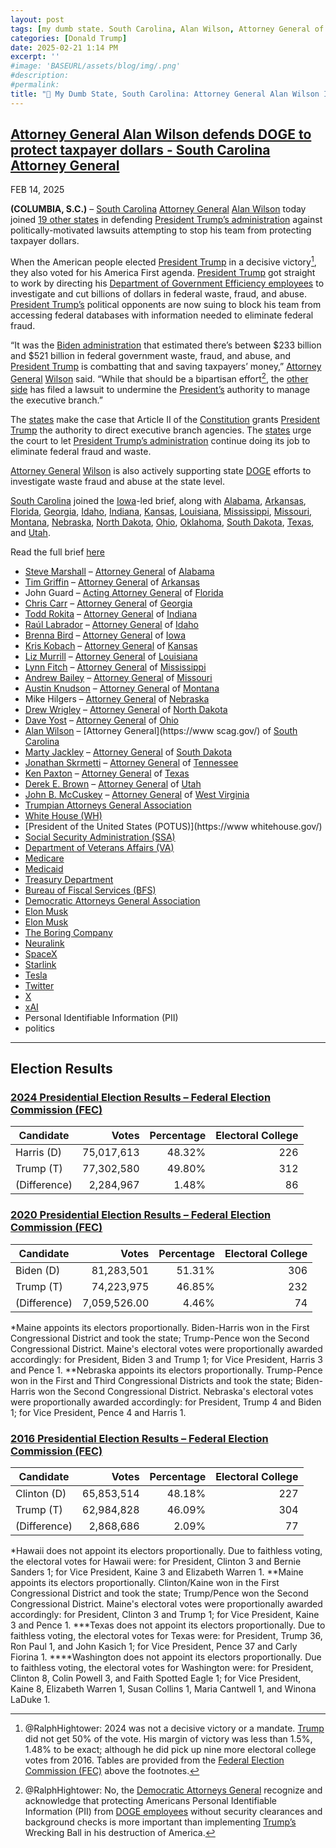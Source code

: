 ```yaml
---
layout: post
tags: [my dumb state. South Carolina, Alan Wilson, Attorney General of South Carolina, Brenna Bird, Attorney General of Iowa, Jonathan Skrmetti, Attorney General of Tennessee, JohnGuard, Acting Attorney General of Florida, Chris Carr, Attorney General of Georgia.gov, Liz Murrill, Attorney General of Louisiana, Lynn Fitch, Attorney General / MS.GOV of Mississippi, Dave Yost, Attorney General of Ohio, Ken Paxton, Attorney General of Texas, Steve Marshall, Attorney General of Alabama, Raúl Labrador, Attorney General of Idaho, Drew Wrigley, Attorney General of North Dakota, Derek E. Brown, Attorney General of Utah, Todd Rokita, Attorney General of Indiana, Marty Jackley, Attorney General of South Dakota, Tim Griffin, Attorney General of Arkansass, Austin Knudson, Attorney General of Montana, Andrew Bailey, Attorney General of Missouri, Kris Kobach, Attorney General of Kansas, John B. McCuskey, Attorney General of West Virginia, Mike Hilgers, Attorney General of Nebraska, Trumpian Attorneys General Association, White House (WH), President of the United States (POTUS), Social Security Administration (SSA), Department of Veterans Affairs (VA), Medicare, Medicaid, Treasury Department, Bureau of Fiscal Services (BFS), Democratic Attorneys General Association, Elon Musk, Boring, Neuralink, SpaceX, Starlink, Tesla, Twitter, X, xAI, Personal Identifiable Information (PII), politics]
categories: [Donald Trump]
date: 2025-02-21 1:14 PM
excerpt: ''
#image: 'BASEURL/assets/blog/img/.png'
#description:
#permalink:
title: "🚨 My Dumb State, South Carolina: Attorney General Alan Wilson Is Not Interested In Protecting South Carolinians' Personal Identifiable Information (PII) In the Biggest Data Breach of the US Treasury Central Payment System! 🚨"
---
```



## [Attorney General Alan Wilson defends DOGE to protect taxpayer dollars - South Carolina Attorney General](https://www.scag.gov/about-the-office/news/attorney-general-alan-wilson-defends-doge-to-protect-taxpayer-dollars/)

FEB 14, 2025

**(COLUMBIA, S.C.)** – [South Carolina](https://www.sc.gov/) [Attorney General](https://www.scag.gov/) [Alan Wilson](https://www.scag.gov/about-the-office/meet-the-attorney-general/) today joined [19 other states](https://republicanags.com/) in defending [President Trump’s administration](https://www.whitehouse.gov/) against politically-motivated lawsuits attempting to stop his team from protecting taxpayer dollars.

When the American people elected [President Trump](https://www.whitehouse.gov/) in a decisive victory[^21], they also voted for his America First agenda. [President Trump](https://www.whitehouse.gov/) got straight to work by directing his [Department of Government Efficiency employees](https://www.scag.gov/) to investigate and cut billions of dollars in federal waste, fraud, and abuse. [President Trump’s](https://www.whitehouse.gov) political opponents are now suing to block his team from accessing federal databases with information needed to eliminate federal fraud.

[^21]: @RalphHightower: 2024 was not a decisive victory or a mandate. [Trump](https://www.whitehouse.gov/) did not get 50% of the vote. His margin of victory was less than 1.5%, 1.48% to be exact; although he did pick up nine more electoral college votes from 2016. Tables are provided from the [Federal Election Commission (FEC)](https://www.fec.gov/) above the footnotes.

“It was the [Biden administration](bidenwhitehouse.archives.gov/) that estimated there’s between \$233 billion and \$521 billion in federal government waste, fraud, and abuse, and [President Trump](https://www.whitehouse.gov/) is combatting that and saving taxpayers’ money,” [Attorney General](https://www.scag.gov/) [Wilson](https://www.scag.gov/about-the-office/meet-the-attorney-general/) said. “While that should be a bipartisan effort[^31], the [other side](https://www.dems.org/) has filed a lawsuit to undermine the [President’s](https://www.whitehouse.gov/) authority to manage the executive branch.”

[^31]: @RalphHightower: No, the [Democratic Attorneys General](https://www.dems.org/) recognize and acknowledge that protecting Americans Personal Identifiable Information (PII) from [DOGE employees](https://doge.gov/) without security clearances and background checks is more important than implementing [Trump’s](https://www.whitehouse.gov/) Wrecking Ball in his destruction of America.

The [states](https://republicanags.com/) make the case that Article II of the [Constitution](https://constitution.congress.gov/) grants [President Trump](https://www.whitehouse.gov/) the authority to direct executive branch agencies. The [states](https://republicanags.com/) urge the court to let [President Trump’s administration](https://www.whitehouse.gov/) continue doing its job to eliminate federal fraud and waste.

[Attorney General](https://www.scag.gov/) [Wilson](https://www.scag.gov/about-the-office/meet-the-attorney-general/) is also actively supporting state [DOGE](https://www.scag.gov/) efforts to investigate waste fraud and abuse at the state level.

[South Carolina](https://www.scag.gov/) joined the [Iowa](https://www.iowaattorneygeneral.gov/)-led brief, along with [Alabama](https://www.alabamaag.gov/), [Arkansas](https://arkansasag.gov/), [Florida](https://www.myfloridalegal.com/), [Georgia](https://law.georgia.gov/), [Idaho](https://www.ag.idaho.gov/), [Indiana](https://www.in.gov/attorneygeneral/), [Kansas](https://www.ag.ks.gov/), [Louisiana](https://ag.louisiana.gov/), [Mississippi](https://www.ms.gov/Agencies/attorney-general), [Missouri](https://ago.mo.gov/), [Montana](https://dojmt.gov/), [Nebraska](https://ago.nebraska.gov/), [North Dakota](https://attorneygeneral.nd.gov/), [Ohio](https://www.ohioattorneygeneral.gov/), [Oklahoma](https://oklahoma.gov/oag/about/bio.html), [South Dakota](https://atg.sd.gov/#gsc.tab=0), [Texas](https://www.texasattorneygeneral.gov/), and [Utah](https://attorneygeneral.utah.gov/).

Read the full brief [here](https://www.scag.gov/media/1pljpa02/doc-53-amicus-brief-of-state-of-iowa-et-al.pdf)

- [Steve Marshall](https://www.alabamaag.gov/about/) – [Attorney General](https://www.alabamaag.gov/) of [Alabama](https://www.alabama.gov/)
- [Tim Griffin](https://arkansasag.gov/meet-tim/) – [Attorney General](https://arkansasag.gov/) of [Arkansas](https://www.az.gov/)
- John Guard – [Acting Attorney General](https://www.myfloridalegal.com/) of [Florida](https://www.myflorida.com/)
- [Chris Carr](https://georgia.gov/chris-carr) – [Attorney General](https://law.georgia.gov/) of [Georgia](https://georgia.gov/)
- [Todd Rokita](https://www.in.gov/attorneygeneral/about-the-office/about-the-attorney-general/) – [Attorney General](https://www.in.gov/attorneygeneral/) of [Indiana](https://www.in.gov/)
- [Raúl Labrador](https://www.ag.idaho.gov/about/) – [Attorney General](https://www.ag.idaho.gov/) of [Idaho](https://www.idaho.gov/)
- [Brenna Bird](https://www.iowaattorneygeneral.gov/about-us/about-attorney-general-brenna-bird) – [Attorney General](https://www.iowaattorneygeneral.gov/) of [Iowa](https://www.iowa.gov/)
- [Kris Kobach](https://www.ag.ks.gov/about-us/attorney-general-kris-w-kobach) – [Attorney General](https://www.ag.ks.gov/) of [Kansas](https://www.kansas.gov/,)
- [Liz Murrill](https://ag.louisiana.gov/About) – [Attorney General](https://ag.louisiana.gov/) of [Louisiana](https://www.louisiana.gov/)
- [Lynn Fitch](https://attorneygenerallynnfitch.com/) – [Attorney General](https://www.ms.gov/Agencies/attorney-general) of [Mississippi](https://www.ms.gov/)
- [Andrew Bailey](https://ago.mo.gov/about-us/about-ag-bailey/) – [Attorney General](https://ago.mo.gov/) of [Missouri](https://www.mo.gov/)
- [Austin Knudson](https://dojmt.gov/attorney-generals-office/about-austin-knudsen/) – [Attorney General](https://dojmt.gov/) of [Montana](https://www.mt.gov/)
- Mike Hilgers – [Attorney General](https://ago.nebraska.gov/) of [Nebraska](https://www.nebraska.gov/)
- [Drew Wrigley](https://attorneygeneral.nd.gov/attorney-generals-office/) – [Attorney General](https://attorneygeneral.nd.gov/) of [North Dakota](https://www.nd.gov/)
- [Dave Yost](https://www.ohioattorneygeneral.gov/About-AG/Dave-Yost) – [Attorney General](https://www.ohioattorneygeneral.gov/) of [Ohio](https://ohio.gov/)
- [Alan Wilson](https://www.scag.gov/about-the-office/meet-the-attorney-general/) – [Attorney General](https://www scag.gov/) of [South Carolina](https://www.sc.gov/)
- [Marty Jackley](https://atg.sd.gov/OurOffice/bio.aspx#gsc.tab=0) – [Attorney General](https://atg.sd.gov/#gsc.tab=0) of [South Dakota](https://www.sd.gov/)
- [Jonathan Skrmetti](https://www.tn.gov/attorneygeneral/about-the-office/general-skrmetti.html) – [Attorney General](https://www.tn.gov/attorneygeneral.html) of [Tennessee](https://www.tn.gov/)
- [Ken Paxton](https://www.texasattorneygeneral.gov/about-office) – [Attorney General](https://www.texasattorneygeneral.gov/) of [Texas](https://www.texas.gov/)
- [Derek E. Brown](https://attorneygeneral.utah.gov/staff/derek-brown/) – [Attorney General](https://attorneygeneral.utah.gov/) of [Utah](https://www.utah.gov/)
- [John B. McCuskey](https://ago.wv.gov/about/Pages/Meet-The-Attorney-General.aspx) – [Attorney General](https://ago.wv.gov/Pages/default.aspx) of [West Virginia](https://www.wv.gov/)
- [Trumpian Attorneys General Association](https://republicanags.com/)
- [White House (WH)](https://www.whitehouse.gov/)
- [President of the United States (POTUS)](https://www whitehouse.gov/)
- [Social Security Administration (SSA)](https://www.ssa.gov/)
- [Department of Veterans Affairs (VA)](https://www.va.gov/)
- [Medicare](https://www.medicare.gov/)
- [Medicaid](https://www.medicaid.gov/)
- [Treasury Department](https://home.treasury.gov/)
- [Bureau of Fiscal Services (BFS)](http://www.fiscal.treasury.gov/)
- [Democratic Attorneys General Association](https://www.dems.org/)
- [Elon Musk](https://ir.tesla.com/corporate/elon-musk)
- [Elon Musk](https://x.com/elonmusk/)
- [The Boring Company](https://www.boringcompany.com/)
- [Neuralink](https://neuralink.com/)
- [SpaceX](https://www.spacex.com/)
- [Starlink](https://www.starlink.com/)
- [Tesla](https://www.tesla.com/)
- [Twitter](https://twitter.com/)
- [ X ](https://x.com/)
- [xAI](https://x.ai/)
- Personal Identifiable Information (PII)
- politics

----

## Election Results

### [2024 Presidential Election Results – Federal Election Commission (FEC)](https://www.fec.gov/resources/cms-content/documents/2024presgeresults.pdf)

| Candidate | Votes | Percentage | Electoral College |
|---|--:|---:|---:|
| Harris (D) | 75,017,613 | 48.32% | 226 |
| Trump (T) | 77,302,580 | 49.80% | 312 |
| (Difference) | 2,284,967 | 1.48% | 86 |


### [2020 Presidential Election Results – Federal Election Commission (FEC)](https://www.fec.gov/resources/cms-content/documents/federalelections2020.pdf)

| Candidate | Votes | Percentage | Electoral College |
|---|--:|---:|---:|
| Biden (D) | 81,283,501 | 51.31% | 306 |
| Trump (T) | 74,223,975 | 46.85% | 232 |
| (Difference) | 7,059,526.00 | 4.46% | 74 |

*Maine appoints its electors proportionally. Biden-Harris won in the First Congressional District and took the state; Trump-Pence won the Second Congressional District. Maine's electoral votes were proportionally awarded accordingly: for President, Biden 3 and Trump 1; for Vice President, Harris 3 and Pence 1.
**Nebraska appoints its electors proportionally. Trump-Pence won in the First and Third Congressional Districts and took the state; Biden-Harris won the Second Congressional District. Nebraska's electoral votes were proportionally awarded accordingly: for President, Trump 4 and Biden 1; for Vice President, Pence 4 and Harris 1.

### [2016 Presidential Election Results – Federal Election Commission (FEC)](https://www.fec.gov/resources/cms-content/documents/federalelections2020.pdf)

| Candidate | Votes | Percentage | Electoral College |
|---|--:|---:|---:|
| Clinton (D) | 65,853,514 | 48.18% | 227 |
| Trump (T) | 62,984,828 | 46.09% | 304 |
| (Difference) | 2,868,686 | 2.09% | 77 |

*Hawaii does not appoint its electors proportionally. Due to faithless voting, the electoral votes for Hawaii were: for President, Clinton 3 and Bernie Sanders 1; for Vice President, Kaine 3 and Elizabeth Warren 1.
  **Maine appoints its electors proportionally. Clinton/Kaine won in the First Congressional District and took the state; Trump/Pence won the Second Congressional District. Maine's electoral votes were proportionally awarded accordingly: for President, Clinton 3 and Trump 1; for Vice President, Kaine 3 and Pence 1.
 ***Texas does not appoint its electors proportionally. Due to faithless voting, the electoral votes for Texas were: for President, Trump 36, Ron Paul 1, and John Kasich 1; for Vice President, Pence 37 and Carly Fiorina 1.
****Washington does not appoint its electors proportionally. Due to faithless voting, the electoral votes for Washington were: for President, Clinton 8, Colin Powell 3, and Faith Spotted Eagle 1; for Vice President, Kaine 8, Elizabeth Warren 1, Susan Collins 1, Maria Cantwell 1, and Winona LaDuke 1.

